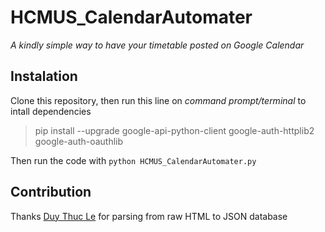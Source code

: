 # HCMUS_CalendarAutomater
*A kindly simple way to have your timetable posted on Google Calendar*

## Instalation

Clone this repository, then run this line on *command prompt/terminal* to intall dependencies

>pip install --upgrade google-api-python-client google-auth-httplib2 google-auth-oauthlib

Then run the code with `python HCMUS_CalendarAutomater.py` 

## Contribution

Thanks [Duy Thuc Le](https://github.com/leduykhongngu) for parsing from raw HTML to JSON database
